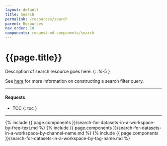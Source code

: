 ```yaml
---
layout: default
title: Search
permalink: /resources/search
parent: Resources
nav_order: 10
components: request-md-components/search
---
```


# {{page.title}}

Description of search resource goes here.
{: .fs-5 }

See [here]({{site.baseurl}}/links#search) for more information on constructing a search filter query.

---

#### Requests

- TOC
{: toc }

---

{% include {{ page.components }}/search-for-datasets-in-a-workspace-by-free-text.md %}
{% include {{ page.components }}/search-for-datasets-in-a-workspace-by-channel-name.md %}
{% include {{ page.components }}/search-for-datasets-in-a-workspace-by-tag-name.md %}
